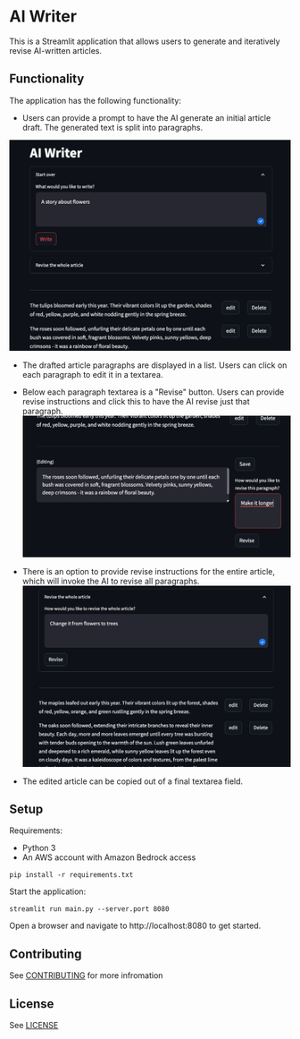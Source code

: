  # AI Writer

This is a Streamlit application that allows users to generate and iteratively revise AI-written articles.

## Functionality

The application has the following functionality:

- Users can provide a prompt to have the AI generate an initial article draft. The generated text is split into paragraphs.

![prompt screenshot](doc/initial_prompt.png)

- The drafted article paragraphs are displayed in a list. Users can click on each paragraph to edit it in a textarea. 

- Below each paragraph textarea is a "Revise" button. Users can provide revise instructions and click this to have the AI revise just that paragraph.
![revise screenshot](doc/revise.png)

- There is an option to provide revise instructions for the entire article, which will invoke the AI to revise all paragraphs.
![whole revise screenshot](doc/whole_revise.png)


- The edited article can be copied out of a final textarea field.


## Setup

Requirements:

- Python 3
- An AWS account with Amazon Bedrock access

```
pip install -r requirements.txt
```

Start the application:

```
streamlit run main.py --server.port 8080
```

Open a browser and navigate to http://localhost:8080 to get started.


## Contributing

See [CONTRIBUTING](CONTRIBUTING.md) for more infromation

## License

See [LICENSE](LICENSE)

